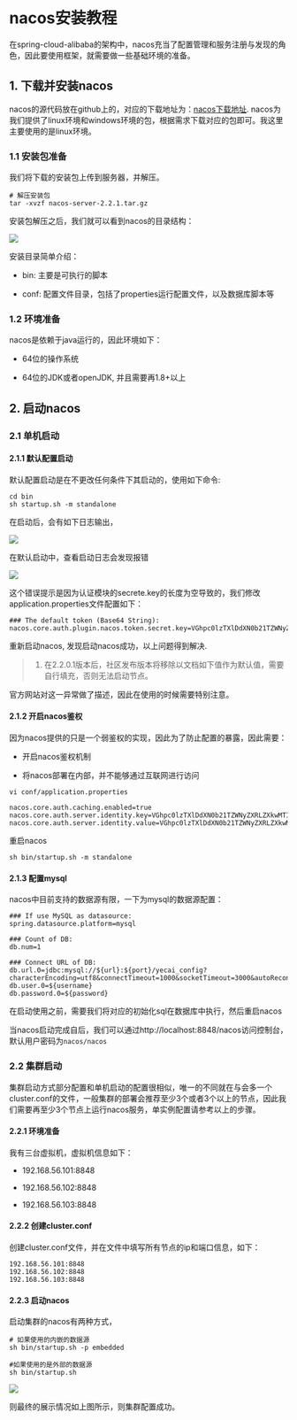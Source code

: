 # nacos安装教程

在spring-cloud-alibaba的架构中，nacos充当了配置管理和服务注册与发现的角色，因此要使用框架，就需要做一些基础环境的准备。

## 1. 下载并安装nacos

nacos的源代码放在github上的，对应的下载地址为：[nacos下载地址](https://github.com/alibaba/nacos). nacos为我们提供了linux环境和windows环境的包，根据需求下载对应的包即可。我这里主要使用的是linux环境。

### 1.1 安装包准备

我们将下载的安装包上传到服务器，并解压。

```shell
# 解压安装包
tar -xvzf nacos-server-2.2.1.tar.gz
```

安装包解压之后，我们就可以看到nacos的目录结构：

![](../../../../assets/2023-03-28-10-26-02-image.png)

安装目录简单介绍：

- bin: 主要是可执行的脚本

- conf: 配置文件目录，包括了properties运行配置文件，以及数据库脚本等

### 1.2 环境准备

nacos是依赖于java运行的，因此环境如下：

- 64位的操作系统

- 64位的JDK或者openJDK, 并且需要再1.8+以上

## 2. 启动nacos

### 2.1 单机启动

#### 2.1.1 默认配置启动

默认配置启动是在不更改任何条件下其启动的，使用如下命令:

```shell
cd bin
sh startup.sh -m standalone
```

在启动后，会有如下日志输出，

![](../../../../assets/2023-03-28-10-45-32-image.png)

在默认启动中，查看启动日志会发现报错

![](../../../../assets/2023-03-28-11-01-08-image.png)

这个错误提示是因为认证模块的secrete.key的长度为空导致的，我们修改application.properties文件配置如下：

```properties
### The default token (Base64 String):
nacos.core.auth.plugin.nacos.token.secret.key=VGhpc0lzTXlDdXN0b21TZWNyZXRLZXkwMTIzNDU2Nzg=
```

重新启动nacos, 发现启动nacos成功，以上问题得到解决.

> 1. 在2.2.0.1版本后，社区发布版本将移除以文档如下值作为默认值，需要自行填充，否则无法启动节点。

官方网站对这一异常做了描述，因此在使用的时候需要特别注意。

#### 2.1.2 开启nacos鉴权

因为nacos提供的只是一个弱鉴权的实现，因此为了防止配置的暴露，因此需要：

- 开启nacos鉴权机制

- 将nacos部署在内部，并不能够通过互联网进行访问

```shell
vi conf/application.properties

nacos.core.auth.caching.enabled=true
nacos.core.auth.server.identity.key=VGhpc0lzTXlDdXN0b21TZWNyZXRLZXkwMTIzNDU2Nzg=
nacos.core.auth.server.identity.value=VGhpc0lzTXlDdXN0b21TZWNyZXRLZXkwMTIzNDU2Nzg=
```

重启nacos

```shell
sh bin/startup.sh -m standalone
```

#### 2.1.3 配置mysql

nacos中目前支持的数据源有限，一下为mysql的数据源配置：

```properties
### If use MySQL as datasource:
spring.datasource.platform=mysql

### Count of DB:
db.num=1

### Connect URL of DB:
db.url.0=jdbc:mysql://${url}:${port}/yecai_config?characterEncoding=utf8&connectTimeout=1000&socketTimeout=3000&autoReconnect=true&useUnicode=true&useSSL=false&serverTimezone=UTC
db.user.0=${username}
db.password.0=${password}
```

在启动使用之前，需要我们将对应的初始化sql在数据库中执行，然后重启nacos

当nacos启动完成自后，我们可以通过http://localhost:8848/nacos访问控制台，默认用户密码为`nacos/nacos`

### 2.2 集群启动

集群启动方式部分配置和单机启动的配置很相似，唯一的不同就在与会多一个cluster.conf的文件，一般集群的部署会推荐至少3个或者3个以上的节点，因此我们需要再至少3个节点上运行nacos服务，单实例配置请参考以上的步骤。

#### 2.2.1 环境准备

我有三台虚拟机，虚拟机信息如下：

- 192.168.56.101:8848

- 192.168.56.102:8848

- 192.168.56.103:8848

#### 2.2.2 创建cluster.conf

创建cluster.conf文件，并在文件中填写所有节点的ip和端口信息，如下：

```properties
192.168.56.101:8848  
192.168.56.102:8848
192.168.56.103:8848
```

#### 2.2.3 启动nacos

启动集群的nacos有两种方式，

```shell
# 如果使用的内嵌的数据源
sh bin/startup.sh -p embedded

#如果使用的是外部的数据源
sh bin/startup.sh
```

![](../../../../assets/2023-03-28-15-23-04-image.png)

则最终的展示情况如上图所示，则集群配置成功。
